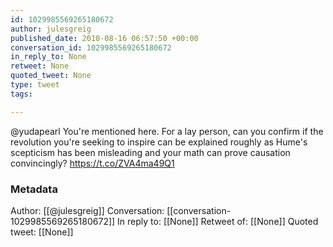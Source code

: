 ```yaml
---
id: 1029985569265180672
author: julesgreig
published_date: 2018-08-16 06:57:50 +00:00
conversation_id: 1029985569265180672
in_reply_to: None
retweet: None
quoted_tweet: None
type: tweet
tags:

---
```


⁦@yudapearl⁩ You're mentioned here. For a lay person, can you confirm if the revolution you're seeking to inspire can be explained roughly as Hume's scepticism has been misleading and your math can prove causation convincingly? https://t.co/ZVA4ma49Q1

### Metadata

Author: [[@julesgreig]]
Conversation: [[conversation-1029985569265180672]]
In reply to: [[None]]
Retweet of: [[None]]
Quoted tweet: [[None]]
